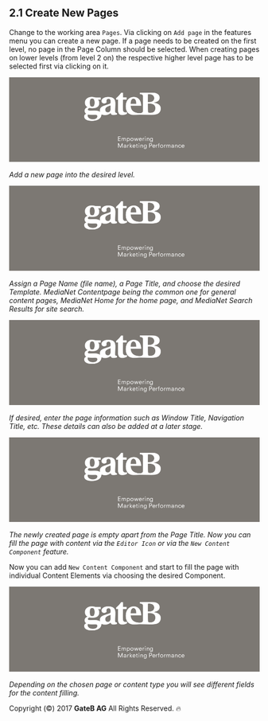 ## 2.1 Create New Pages


Change to the working area `Pages`. Via clicking on `Add page` in the features menu you can create a new page. If a page needs to be created on the first level, no page in the Page Column should be selected. When creating pages on lower levels (from level 2 on) the respective higher level page has to be selected first via clicking on it.

![alt text](../reference/dummy.png "this is a placeholder")

*Add a new page into the desired level.*

![alt text](../reference/dummy.png "this is a placeholder")

*Assign a Page Name (file name), a Page Title, and choose the desired Template. MediaNet Contentpage being the common one for general content pages, MediaNet Home for the home page, and MediaNet Search Results for site search.*

![alt text](../reference/dummy.png "this is a placeholder")

*If desired, enter the page information such as Window Title, Navigation Title, etc. These details can also be added at a later stage.*

![alt text](../reference/dummy.png "this is a placeholder")

*The newly created page is empty apart from the Page Title. Now you can fill the page with content via the `Editor Icon` or via the `New Content Component` feature.*

Now you can add `New Content Component` and start to fill the page with individual Content Elements via choosing the desired Component.

![alt text](../reference/dummy.png "this is a placeholder")

*Depending on the chosen page or content type you will see different fields for the content filling.*


Copyright (©) 2017 **GateB AG** All Rights Reserved. :fire:
